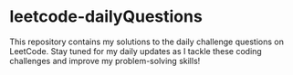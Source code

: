# leetcode-dailyQuestions
This repository contains my solutions to the daily challenge questions on LeetCode. Stay tuned for my daily updates as I tackle these coding challenges and improve my problem-solving skills!
